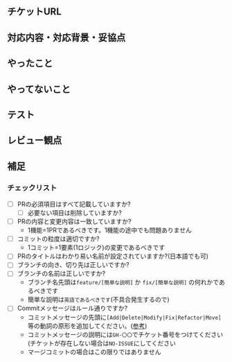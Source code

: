 ## チケットURL<!-- 必須 -->
<!-- GH-〇〇 チケット番号 -->
<!-- チケット番号がない場合はNO-ISSUE -->

## 対応内容・対応背景・妥協点<!-- 必須 -->
<!-- 簡単な説明 -->
<!-- スクリーンショットを添付してください -->

## やったこと<!-- 必須 -->
<!-- このPR内でやったことを書く -->

## やってないこと<!-- なかったらこの項目を削除してください -->
<!-- このPR内でやっていないことを書く -->

## テスト<!-- なかったらこの項目を削除してください -->
<!-- テスト項目、テスト方法を書く -->
<!-- 例えばこのようにして確認したなどのスクリーンショットなど -->

## レビュー観点<!-- なかったらこの項目を削除してください -->
<!-- あくまで目安です。 -->

<!-- - 想定通りに動作するか？ -->
<!-- - 他の部分と書き方・命名・ディレクトリ構成等が異なっていないか？ -->

## 補足<!-- なかったらこの項目を削除してください -->
<!-- 追加で伝えたいことがあれば -->

<!-- ここから下は削除しないでください -->
### チェックリスト
- [ ] PRの必須項目はすべて記載していますか?
  - [ ] 必要ない項目は削除していますか?
- [ ] PRの内容と変更内容は一致していますか?
  - 1機能=1PRであるべきです。1機能の途中でも問題ありません
- [ ] コミットの粒度は適切ですか?
  - 1コミット=1要素(1ロジック)の変更であるべきです  
    <!-- 
    例: ファイル移動してから内容変更したい場合は2回コミット分けるべきです  
    例: デバッグメッセージ表示と新たなロジック追加した場合も2回コミット分けるべきです -->
- [ ] PRのタイトルはわかり易い名前が設定されていますか?(日本語でも可)
- [ ] ブランチの向き、切り先は正しいですか?
- [ ] ブランチの名前は正しいですか?
  - ブランチ名先頭は`feature/[簡単な説明]` か `fix/[簡単な説明]` の何れかであるべきです
  - 簡単な説明は`英語であるべきです`(不具合発生するので)
- [ ] Commitメッセージはルール通りですか?
  - コミットメッセージの先頭に`[Add|Delete|Modify|Fix|Refactor|Move]`等の動詞の原形を追加してください。([参考](https://www.tam-tam.co.jp/tipsnote/program/post16686.html))
  - コミットメッセージの説明には`GH-〇〇`でチケット番号をつけてください(チケットが存在しない場合は`NO-ISSUE`にしてください
  - マージコミットの場合はこの限りではありません
  <!-- 
  例: Add GH-100 特殊演出を追加  
  例: Move NO-ISSUE GHフォルダを〇〇へ移動 
  -->
<!-- ここから上は削除しないでください -->
